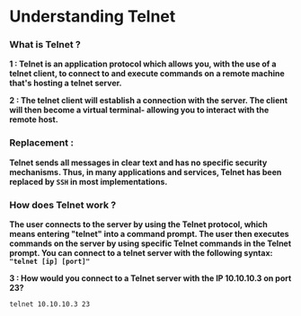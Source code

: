 # Understanding Telnet

### What is Telnet ?

**1 : Telnet is an application protocol which allows you, with the use of a telnet client, to connect to and execute commands on a remote machine that's hosting a telnet server.**

**2 : The telnet client will establish a connection with the server. The client will then become a virtual terminal- allowing you to interact with the remote host.**

### Replacement :&#x20;

**Telnet sends all messages in clear text and has no specific security mechanisms. Thus, in many applications and services, Telnet has been replaced by `SSH` in most implementations.**

### How does Telnet work ?

**The user connects to the server by using the Telnet protocol, which means entering "telnet" into a command prompt. The user then executes commands on the server by using specific Telnet commands in the Telnet prompt. You can connect to a telnet server with the following syntax: `"telnet [ip] [port]"`**

**3 : How would you connect to a Telnet server with the IP 10.10.10.3 on port 23?**

```
telnet 10.10.10.3 23
```
